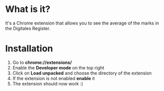 # What is it?

It's a Chrome extension that allows you to see the average of the marks in the Digitales Register.

# Installation

1. Go to **chrome://extensions/**
2. Enable the **Developer mode** on the top right
3. Click on **Load unpacked** and choose the directory of the extension
4. If the extension is not enabled **enable** it
5. The extension should now work :)
